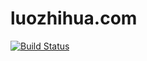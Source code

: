 # luozhihua.com

[![Build Status](https://travis-ci.org/luozhihua/luozhihua.com.svg?branch=master)](https://travis-ci.org/luozhihua/luozhihua.com)
